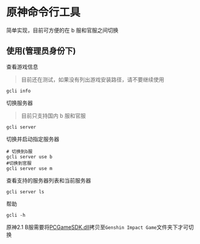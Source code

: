 # 原神命令行工具

简单实现，目前可方便的在 b 服和官服之间切换

## 使用(管理员身份下)

查看游戏信息

> 目前还在测试，如果没有列出游戏安装路径，请不要继续使用

```shell
gcli info
```

切换服务器

> 目前只支持国内 b 服和官服

```shell
gcli server
```

切换并启动指定服务器

```shell
# 切换到b服
gcli server use b
#切换到官服
gcli server use m
```

查看支持的服务器列表和当前服务器

```shell
gcli server ls
```

帮助

```shell
gcli -h
```

原神2.1 B服需要将[PCGameSDK.dll](https://github.com/Shirtiny/genshin-cli/blob/main/PCGameSDK.dll)拷贝至`Genshin Impact Game`文件夹下才可切换
